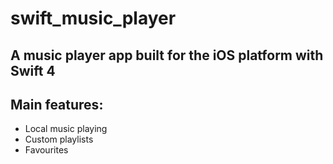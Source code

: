 # swift_music_player

## A music player app built for the iOS platform with Swift 4

## Main features:
- Local music playing
- Custom playlists
- Favourites
